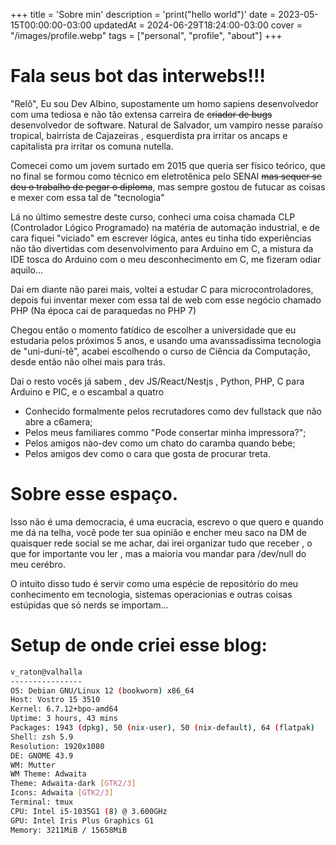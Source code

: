 +++
title = 'Sobre min'
description = 'print("hello world")'
date = 2023-05-15T00:00:00-03:00
updatedAt = 2024-06-29T18:24:00-03:00
cover = "/images/profile.webp"
tags = ["personal", "profile", "about"]
+++

# Fala seus bot das interwebs!!!

"Relô", Eu sou Dev Albino, supostamente um homo sapiens desenvolvedor com uma tediosa e não tão extensa carreira de ~~criador de bugs~~ desenvolvedor de software. Natural de Salvador, um vampiro nesse paraíso tropical, bairrista de Cajazeiras , esquerdista pra irritar os ancaps e capitalista pra irritar os comuna nutella.

Comecei como um jovem surtado em 2015 que queria ser físico teórico, que no final se formou como técnico em eletrotênica pelo SENAI ~~mas sequer se deu o trabalho de pegar o diploma~~, mas sempre gostou de futucar as coisas e mexer com essa tal de "tecnologia"

Lá no último semestre deste curso, conheci uma coisa chamada CLP (Controlador Lógico Programado) na matéria de automação industrial, e de cara fiquei "viciado" em escrever lógica, antes eu tinha tido experiências não tão divertidas com desenvolvimento para Arduino em C, a mistura da IDE tosca do Arduino com o meu desconhecimento em C, me fizeram odiar aquilo...

Dai em diante não parei mais, voltei a estudar C para microcontroladores, depois fui inventar mexer com essa tal de web com esse negócio chamado PHP (Na época cai de paraquedas no PHP 7)

Chegou então o momento fatídico de escolher a universidade que eu estudaria pelos próximos 5 anos, e usando uma avanssadissima tecnologia de "uni-duni-tê", acabei escolhendo o curso de Ciência da Computação, desde então não olhei mais para trás.

Dai o resto vocês já sabem , dev JS/React/Nestjs , Python, PHP, C para Arduino e PIC, e o escambal a quatro 

- Conhecido formalmente pelos recrutadores como dev fullstack que não abre a c6amera;
- Pelos meus familiares commo "Pode consertar minha impressora?";
- Pelos amigos nào-dev como um chato do caramba quando bebe;
- Pelos amigos dev como o cara que gosta de procurar treta.

# Sobre esse espaço. 

Isso não é uma democracia, é uma eucracia, escrevo o que quero e quando me dá na telha, você pode ter sua opinião e encher meu saco na DM de quaisquer rede social se me achar, dai irei organizar tudo que receber , o que for importante vou ler , mas a maioria vou mandar para /dev/null do meu cerébro.

O intuito disso tudo é servir como uma espécie de repositório do meu conhecimento em tecnologia, sistemas operacionias e outras coisas estúpidas que só nerds se importam...

# Setup de onde criei esse blog:

```bash
v_raton@valhalla
----------------
OS: Debian GNU/Linux 12 (bookworm) x86_64
Host: Vostro 15 3510
Kernel: 6.7.12+bpo-amd64
Uptime: 3 hours, 43 mins
Packages: 1943 (dpkg), 50 (nix-user), 50 (nix-default), 64 (flatpak)
Shell: zsh 5.9
Resolution: 1920x1080
DE: GNOME 43.9
WM: Mutter
WM Theme: Adwaita
Theme: Adwaita-dark [GTK2/3]
Icons: Adwaita [GTK2/3]
Terminal: tmux
CPU: Intel i5-1035G1 (8) @ 3.600GHz
GPU: Intel Iris Plus Graphics G1
Memory: 3211MiB / 15658MiB
```
